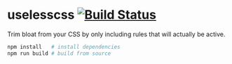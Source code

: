 # uselesscss [![Build Status](https://travis-ci.org/asimpletune/uselesscss.svg?branch=dev)](https://travis-ci.org/asimpletune/uselesscss)
Trim bloat from your CSS by only including rules that will actually be active.

```bash
npm install   # install dependencies
npm run build # build from source
```
